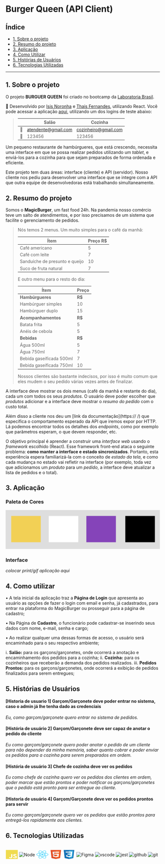 # Burger Queen (API Client)

## Índice

- [1. Sobre o projeto](#1-sobre-o-projeto)
- [2. Resumo do projeto](#2-resumo-do-projeto)
- [3. Aplicação](#3-aplicação)
- [4. Como Utilizar](#4-como-utilizar)
- [5. Histórias de Usuários](#5-histórias-de-usuários)
- [6. Tecnologias Utilizadas](#6-tecnologias-utilizadas)

---

## 1. Sobre o projeto

O projeto **BURGUER QUEEN** foi criado no bootcamp da [Laboratoria Brasil](https://www.laboratoria.la/br). 

🍔 Desenvolvido por [Isis Noronha]( https://github.com/isisnoron) e [Thais Fernandes](https://github.com/Thais-F), utilizando React.
Você pode acessar a aplicação [aqui](https://magic-burger.netlify.app/), utilizando um dos logins de teste abaixo: 

<div align='center'>
 
> |      |          Salão          |      Cozinha             |
> |------|-------------------------|------------------------- |
> | 📨  |  atendente@gmail.com   |   cozinheiro@gmail.com   |
> | 🔐  |         123456         |         123456           |

</div>


Um pequeno restaurante de hambúrgueres, que está crescendo, necessita uma
interface em que se possa realizar pedidos utilizando um _tablet_, e enviá-los
para a cozinha para que sejam preparados de forma ordenada e eficiente.

Este projeto tem duas áreas: interface (cliente) e API (servidor). Nosso
cliente nos pediu para desenvolver uma interface que se integre com a API
que outra equipe de desenvolvedoras está trabalhando simultaneamente.


## 2. Resumo do projeto

Somos o **MagicBurger**, um fast food 24h. Na pandemia nosso comércio teve um salto de atendimentos, e por isso precisamos de um sistema que facilite o gerenciamento de pedidos.

> Nós temos 2 menus. Um muito simples para o café da manhã:
>
> | Ítem                           | Preço R$ |
> | ------------------------------ | -------- |
> | Café americano                 | 5        |
> | Café com leite                 | 7        |
> | Sanduíche de presunto e queijo | 10       |
> | Suco de fruta natural          | 7        |
>
> E outro menu para o resto do dia:
>
> | Ítem                     | Preço  |
> | ------------------------ | ------ |
> | **Hambúrgueres**         | **R$** |
> | Hambúrguer simples       | 10     |
> | Hambúrguer duplo         | 15     |
> | **Acompanhamentos**      | **R$** |
> | Batata frita             | 5      |
> | Anéis de cebola          | 5      |
> | **Bebidas**              | **R$** |
> | Água 500ml               | 5      |
> | Água 750ml               | 7      |
> | Bebida gaseificada 500ml | 7      |
> | Bebida gaseificada 750ml | 10     |
>
>
> Nossos clientes são bastante indecisos, por isso é muito comum que eles mudem o
> seu pedido várias vezes antes de finalizar.

A interface deve mostrar os dois menus (café da manhã e restante do dia), cada
um com todos os seus _produtos_. O usuário deve poder escolher que _produtos_
adicionar e a interface deve mostrar o _resumo do pedido_ com o custo total.

Além disso a cliente nos deu um [link da documentação](https://
/)
que especifica o comportamento esperado da API que iremos expor por HTTP.
Lá podemos encontrar todos os detalhes dos _endpoints_, como por exemplo
que parâmetros esperam, o que devem responder, etc.

O objetivo principal é aprender a construir uma _interface web_ usando o
_framework_ escolhido (React). Esse framework front-end ataca
o seguinte problema: **como manter a interface e estado sincronizados**.
Portanto, esta experiência espera familiarizá-la com o conceito de _estado da
tela_, e como cada mudança no estado vai refletir na interface (por exemplo,
toda vez que adicionamos um _produto_ para um _pedido_, a interface deve
atualizar a lista de pedidos e o total).

## 3. Aplicação

### Paleta de Cores
![img](./src/img/paleta-bq.png)

### Interface
_colocar print/gif aplicação aqui_


## 4. Como utilizar

•	A tela inicial da aplicação traz a **Página de Login** que apresenta ao usuário as opções de fazer o login com email e senha, já cadastrados, para entrar na plataforma do MagicBurger ou prosseguir para a página de cadastro;

•	Na Página de **Cadastro**, o funcionário pode cadastrar-se inserindo seus dados com nome, e-mail, senha e cargo;

•	Ao realizar qualquer uma dessas formas de acesso, o usuário será encaminhado para o seu respectivo ambiente;

i.	**Salão:** para os garçons/garçonetes, onde ocorrerá a anotação e encaminhamento dos pedidos para a cozinha;
ii.	**Cozinha:** para os cozinheiros que receberão a demanda dos pedidos realizados.
iii.	**Pedidos Prontos:** para os garçons/garçonetes, onde ocorrerá a exibição de pedidos finalizados para serem entregues;


## 5. Histórias de Usuários

#### [Historia de usuario 1] Garçom/Garçonete deve poder entrar no sistema, caso o admin já lhe tenha dado as credenciais

_Eu, como garçom/garçonete quero entrar no sistema de pedidos._


#### [História de usuário 2] Garçom/Garçonete deve ser capaz de anotar o pedido do cliente

_Eu como garçom/garçonete quero poder anotar o pedido de um cliente para não
depender da minha memória, saber quanto cobrar e poder enviar os pedidos para a
cozinha para serem preparados em ordem._


#### [História de usuário 3] Chefe de cozinha deve ver os pedidos

_Eu como chefe de cozinha quero ver os pedidos dos clientes em ordem, poder
marcar que estão prontos e poder notificar os garçons/garçonetes que o pedido
está pronto para ser entregue ao cliente._


#### [Historia de usuário 4] Garçom/Garçonete deve ver os pedidos prontos para servir

_Eu como garçom/garçonete quero ver os pedidos que estão prontos para entregá-los
rapidamente aos clientes._



## 6. Tecnologias Utilizadas

<div style="display: inline_block"><br>
  <img align="center" alt="Js" height="30" width="40" src="https://raw.githubusercontent.com/devicons/devicon/master/icons/javascript/javascript-plain.svg">
  <img  align="center" alt="Node" height="30" width="40" src="https://cdn.jsdelivr.net/gh/devicons/devicon/icons/nodejs/nodejs-original.svg" />
  <img align="center" alt="React" height="30" width="40" src="https://raw.githubusercontent.com/devicons/devicon/master/icons/react/react-original.svg">
  <img align="center" alt="HTML" height="30" width="40" src="https://raw.githubusercontent.com/devicons/devicon/master/icons/html5/html5-original.svg">
  <img align="center" alt="CSS" height="30" width="40" src="https://raw.githubusercontent.com/devicons/devicon/master/icons/css3/css3-original.svg">
  <img align="center" alt="Figma" height="30" width="40" src="https://cdn.jsdelivr.net/gh/devicons/devicon/icons/figma/figma-original.svg" />
  <img align="center" alt="vscode" height="30" width="40" src="https://cdn.jsdelivr.net/gh/devicons/devicon/icons/vscode/vscode-original.svg" />
  <img align="center" alt="jest" height="30" width="40" src="https://cdn.jsdelivr.net/gh/devicons/devicon/icons/jest/jest-plain.svg" />
  <img align="center" alt="github" height="30" width="40" src="https://cdn.jsdelivr.net/gh/devicons/devicon/icons/github/github-original.svg" />
  <img align="center" alt="git" height="30" width="40" src="https://cdn.jsdelivr.net/gh/devicons/devicon/icons/git/git-original.svg" />
</div>
